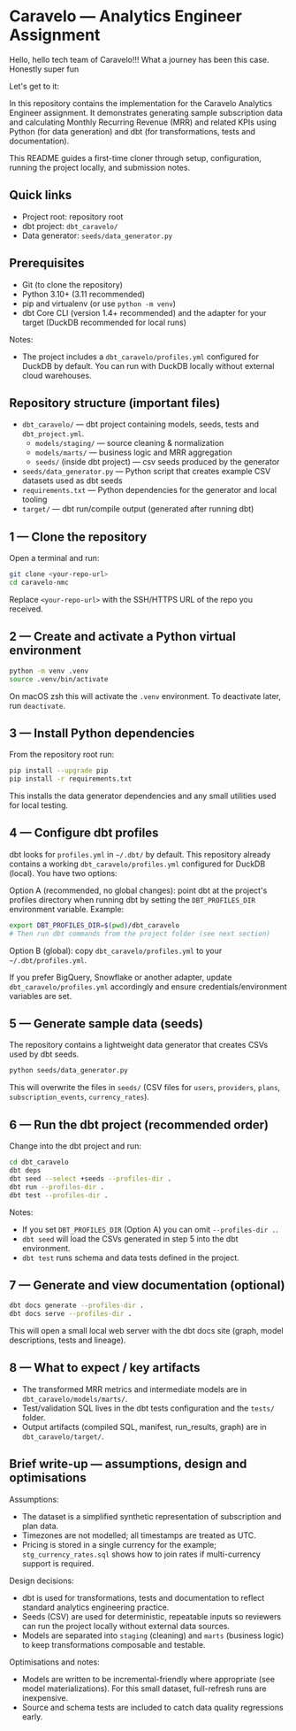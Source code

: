 # Caravelo — Analytics Engineer Assignment

Hello, hello tech team of Caravelo!!! What a journey has been this case. Honestly super fun

Let's get to it:

In this repository contains the implementation for the Caravelo Analytics Engineer assignment.
It demonstrates generating sample subscription data and calculating Monthly Recurring Revenue (MRR)
and related KPIs using Python (for data generation) and dbt (for transformations, tests and documentation).

This README guides a first-time cloner through setup, configuration, running the project locally,
and submission notes.

## Quick links
- Project root: repository root
- dbt project: `dbt_caravelo/`
- Data generator: `seeds/data_generator.py`

## Prerequisites
- Git (to clone the repository)
- Python 3.10+ (3.11 recommended)
- pip and virtualenv (or use `python -m venv`)
- dbt Core CLI (version 1.4+ recommended) and the adapter for your target (DuckDB recommended for local runs)

Notes:
- The project includes a `dbt_caravelo/profiles.yml` configured for DuckDB by default. You can run with
	DuckDB locally without external cloud warehouses.

## Repository structure (important files)

- `dbt_caravelo/` — dbt project containing models, seeds, tests and `dbt_project.yml`.
	- `models/staging/` — source cleaning & normalization
	- `models/marts/` — business logic and MRR aggregation
	- `seeds/` (inside dbt project) — csv seeds produced by the generator
- `seeds/data_generator.py` — Python script that creates example CSV datasets used as dbt seeds
- `requirements.txt` — Python dependencies for the generator and local tooling
- `target/` — dbt run/compile output (generated after running dbt)

## 1 — Clone the repository

Open a terminal and run:

```bash
git clone <your-repo-url>
cd caravelo-nmc
``` 

Replace `<your-repo-url>` with the SSH/HTTPS URL of the repo you received.

## 2 — Create and activate a Python virtual environment

```bash
python -m venv .venv
source .venv/bin/activate
```

On macOS zsh this will activate the `.venv` environment. To deactivate later, run `deactivate`.

## 3 — Install Python dependencies

From the repository root run:

```bash
pip install --upgrade pip
pip install -r requirements.txt
```

This installs the data generator dependencies and any small utilities used for local testing.

## 4 — Configure dbt profiles

dbt looks for `profiles.yml` in `~/.dbt/` by default. This repository already contains a working
`dbt_caravelo/profiles.yml` configured for DuckDB (local). You have two options:

Option A (recommended, no global changes): point dbt at the project's profiles directory when running dbt by
setting the `DBT_PROFILES_DIR` environment variable. Example:

```bash
export DBT_PROFILES_DIR=$(pwd)/dbt_caravelo
# Then run dbt commands from the project folder (see next section)
```

Option B (global): copy `dbt_caravelo/profiles.yml` to your `~/.dbt/profiles.yml`.

If you prefer BigQuery, Snowflake or another adapter, update `dbt_caravelo/profiles.yml` accordingly and
ensure credentials/environment variables are set.

## 5 — Generate sample data (seeds)

The repository contains a lightweight data generator that creates CSVs used by dbt seeds.

```bash
python seeds/data_generator.py
```

This will overwrite the files in `seeds/` (CSV files for `users`, `providers`, `plans`, `subscription_events`, `currency_rates`).

## 6 — Run the dbt project (recommended order)

Change into the dbt project and run:

```bash
cd dbt_caravelo
dbt deps
dbt seed --select +seeds --profiles-dir .
dbt run --profiles-dir .
dbt test --profiles-dir .
```

Notes:
- If you set `DBT_PROFILES_DIR` (Option A) you can omit `--profiles-dir .`.
- `dbt seed` will load the CSVs generated in step 5 into the dbt environment.
- `dbt test` runs schema and data tests defined in the project.

## 7 — Generate and view documentation (optional)

```bash
dbt docs generate --profiles-dir .
dbt docs serve --profiles-dir .
```

This will open a small local web server with the dbt docs site (graph, model descriptions, tests and lineage).

## 8 — What to expect / key artifacts

- The transformed MRR metrics and intermediate models are in `dbt_caravelo/models/marts/`.
- Test/validation SQL lives in the dbt tests configuration and the `tests/` folder.
- Output artifacts (compiled SQL, manifest, run_results, graph) are in `dbt_caravelo/target/`.

## Brief write-up — assumptions, design and optimisations

Assumptions:
- The dataset is a simplified synthetic representation of subscription and plan data.
- Timezones are not modelled; all timestamps are treated as UTC.
- Pricing is stored in a single currency for the example; `stg_currency_rates.sql` shows how to join rates if multi-currency support is required.

Design decisions:
- dbt is used for transformations, tests and documentation to reflect standard analytics engineering practice.
- Seeds (CSV) are used for deterministic, repeatable inputs so reviewers can run the project locally without external data sources.
- Models are separated into `staging` (cleaning) and `marts` (business logic) to keep transformations composable and testable.

Optimisations and notes:
- Models are written to be incremental-friendly where appropriate (see model materializations). For this small dataset, full-refresh runs are inexpensive.
- Source and schema tests are included to catch data quality regressions early.
